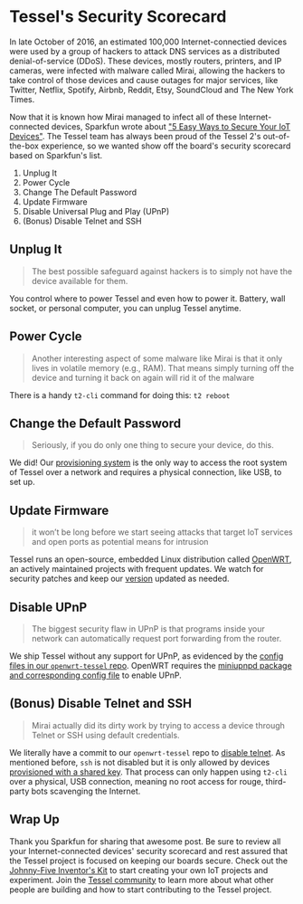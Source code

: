 # Tessel's Security Scorecard

In late October of 2016, an estimated 100,000 Internet-connectied devices were used by a group of hackers to attack DNS services as a distributed denial-of-service (DDoS). These devices, mostly routers, printers, and IP cameras, were infected with malware called Mirai, allowing the hackers to take control of those devices and cause outages for major services, like Twitter, Netflix, Spotify, Airbnb, Reddit, Etsy, SoundCloud and The New York Times. 

Now that it is known how Mirai managed to infect all of these Internet-connected devices, Sparkfun wrote about ["5 Easy Ways to Secure Your IoT Devices"](https://www.sparkfun.com/news/2264). The Tessel team has always been proud of the Tessel 2's out-of-the-box experience, so we wanted show off the board's security scorecard based on Sparkfun's list. 

1. Unplug It
2. Power Cycle
3. Change The Default Password
4. Update Firmware
5. Disable Universal Plug and Play (UPnP)
6. (Bonus) Disable Telnet and SSH

## Unplug It

> The best possible safeguard against hackers is to simply not have the device available for them.

You control where to power Tessel and even how to power it. Battery, wall socket, or personal computer, you can unplug Tessel anytime.

## Power Cycle

> Another interesting aspect of some malware like Mirai is that it only lives in volatile memory (e.g., RAM). That means simply turning off the device and turning it back on again will rid it of the malware

 There is a handy `t2-cli` command for doing this: `t2 reboot`

## Change the Default Password

> Seriously, if you do only one thing to secure your device, do this.

We did! Our [provisioning system](https://tessel.gitbooks.io/t2-docs/content/API/CLI.html#lan) is the only way to access the root system of Tessel over a network and requires a physical connection, like USB, to set up.

## Update Firmware

> it won’t be long before we start seeing attacks that target IoT services and open ports as potential means for intrusion

Tessel runs an open-source, embedded Linux distribution called [OpenWRT](https://openwrt.org), an actively maintained projects with frequent updates. We watch for security patches and keep our [version](https://github.com/tessel/openwrt-tessel) updated as needed. 

## Disable UPnP

> The biggest security flaw in UPnP is that programs inside your network can automatically request port forwarding from the router.

We ship Tessel without any support for UPnP, as evidenced by the [config files in our `openwrt-tessel` repo](https://github.com/tessel/openwrt-tessel/tree/master/files/etc/config). OpenWRT requires the [miniupnpd package and corresponding config file](https://wiki.openwrt.org/doc/howto/upnp) to enable UPnP. 

## (Bonus) Disable Telnet and SSH

> Mirai actually did its dirty work by trying to access a device through Telnet or SSH using default credentials.

We literally have a commit to our `openwrt-tessel` repo to [disable telnet](https://github.com/tessel/openwrt-tessel/blob/master/files/etc/init.d/telnet). As mentioned before, `ssh` is not disabled but it is only allowed by devices [provisioned with a shared key](https://tessel.gitbooks.io/t2-docs/content/API/CLI.html#lan). That process can only happen using `t2-cli` over a physical, USB connection, meaning no root access for rouge, third-party bots scavenging the Internet. 

## Wrap Up

Thank you Sparkfun for sharing that awesome post. Be sure to review all your Internet-connected devices' security scorecard and rest assured that the Tessel project is focused on keeping our boards secure. Check out the [Johnny-Five Inventor's Kit](https://www.sparkfun.com/products/13847) to start creating your own IoT projects and experiment. Join the [Tessel community](https://tessel.io/community) to learn more about what other people are building and how to start contributing to the Tessel project.
